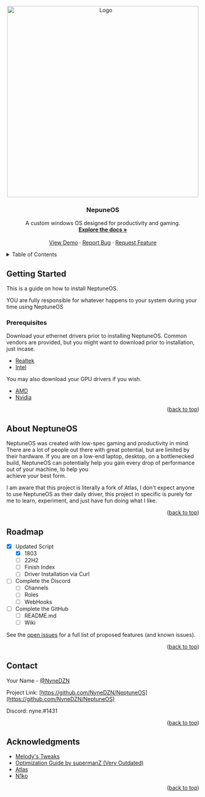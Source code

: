 <!-- PROJECT LOGO -->
<br />
<div align="center">
  <a href="https://github.com/NyneDZN/NeptuneOS">
    <img src="https://user-images.githubusercontent.com/120980797/209248113-fb446909-8aad-4c90-bedf-d4d536ef5dee.png"
" alt="Logo" width="500" height="500">
  </a>

<h3 align="center">NepuneOS</h3>

  <p align="center">
    A custom windows OS designed for productivity and gaming.
    <br />
    <a href="https://github.com/NyneDZN/NeptuneOS"><strong>Explore the docs »</strong></a>
    <br />
    <br />
    <a href="https://github.com/NyneDZN/NeptuneOS">View Demo</a>
    ·
    <a href="https://github.com/NyneDZN/NeptuneOS/issues">Report Bug</a>
    ·
    <a href="https://github.com/NyneDZN/NeptuneOS/issues">Request Feature</a>
  </p>
</div>



<!-- TABLE OF CONTENTS -->
<details>
  <summary>Table of Contents</summary>
  <ol>
    <li>
      <a href="#about-neptuneos">About NeptuneOS</a>
    </li>
    <li>
      <a href="#getting-started">Getting Started</a>
      <ul>
        <li><a href="#prerequisites">Prerequisites</a></li>
        <li><a href="#installation">Installation</a></li>
      </ul>
    </li>
    <li><a href="#usage">Usage</a></li>
    <li><a href="#roadmap">Roadmap</a></li>
    <li><a href="#contact">Contact</a></li>
    <li><a href="#acknowledgments">Acknowledgments</a></li>
  </ol>
</details>



<!-- GETTING STARTED -->
## Getting Started

This is a guide on how to install NeptuneOS.

YOU are fully responsible for whatever happens to your system during your time using NeptuneOS

### Prerequisites
Download your ethernet drivers prior to installing NeptuneOS.
Common vendors are provided, but you might want to download prior to installation, just incase.
* [Realtek](https://www.realtek.com/en/component/zoo/category/network-interface-controllers-10-100-1000m-gigabit-ethernet-pci-express-software)
* [Intel](https://www.intel.com/content/www/us/en/download/18293/intel-network-adapter-driver-for-windows-10.html)

You may also download your GPU drivers if you wish.
* [AMD](https://www.amd.com/en/support)
* [Nvidia](https://www.nvidia.com/download/index.aspx)


<p align="right">(<a href="#readme-top">back to top</a>)</p>



<!-- ABOUT NEPTUNEOS -->
## About NeptuneOS

 NeptuneOS was created with low-spec gaming and productivity in mind. There are a lot of people out there with great potential, but are limited by their 
 hardware.
 If you are on a low-end laptop, desktop, on a bottlenecked build, NeptuneOS can potentially help you gain every drop of performance out of your machine, to help you   
 achieve your best form.
                                       
 I am aware that this project is literally a fork of Atlas, I don't expect anyone to use NeptuneOS as their daily driver, this project in specific is purely for me to learn, experiment, and just have fun doing what I like.

<p align="right">(<a href="#readme-top">back to top</a>)</p>



<!-- ROADMAP -->
## Roadmap

- [x] Updated Script
   - [x] 1803                                   
   - [ ] 22H2
   - [ ] Finish Index                                     
   - [ ] Driver Installation via Curl
                                      
- [ ] Complete the Discord
   - [ ] Channels
   - [ ] Roles
   - [ ] WebHooks
                                       
- [ ] Complete the GitHub
   - [ ] README.md
   - [ ] Wiki

See the [open issues](https://github.com/NyneDZN/NeptuneOS/issues) for a full list of proposed features (and known issues).

<p align="right">(<a href="#readme-top">back to top</a>)</p>



<!-- CONTACT -->
## Contact

Your Name - [@NyneDZN](https://twitter.com/NyneDZN) 

Project Link: [https://github.com/NyneDZN/NeptuneOS](https://github.com/NyneDZN/NeptuneOS)

Discord: nyne.#1431

<p align="right">(<a href="#readme-top">back to top</a>)</p>



<!-- ACKNOWLEDGMENTS -->
## Acknowledgments

* [Melody's Tweaks](https://sites.google.com/view/melodystweaks/basictweaks?pli=1)
* [Optimization Guide by supermanZ (Very Outdated)](https://steamcommunity.com/sharedfiles/filedetails/?id=476760198)
* [Atlas](https://github.com/Atlas-OS/)
* [N1ko](https://n1kobg.blogspot.com/)

<p align="right">(<a href="#readme-top">back to top</a>)</p>
